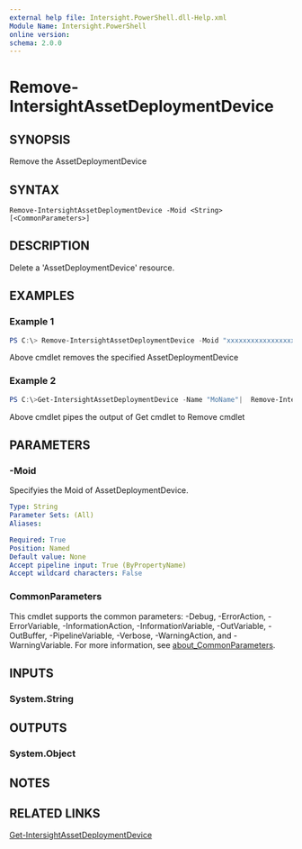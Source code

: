 ```yaml
---
external help file: Intersight.PowerShell.dll-Help.xml
Module Name: Intersight.PowerShell
online version:
schema: 2.0.0
---
```


# Remove-IntersightAssetDeploymentDevice

## SYNOPSIS
Remove the AssetDeploymentDevice

## SYNTAX

```
Remove-IntersightAssetDeploymentDevice -Moid <String> [<CommonParameters>]
```

## DESCRIPTION
Delete a &apos;AssetDeploymentDevice&apos; resource.

## EXAMPLES

### Example 1
```powershell
PS C:\> Remove-IntersightAssetDeploymentDevice -Moid "xxxxxxxxxxxxxxxxxxxxxxxxxxx"
```
Above cmdlet removes the specified AssetDeploymentDevice 

### Example 2
```powershell
PS C:\>Get-IntersightAssetDeploymentDevice -Name "MoName"|  Remove-IntersightAssetDeploymentDevice
```
Above cmdlet pipes the output of Get cmdlet to Remove cmdlet

## PARAMETERS

### -Moid
Specifyies the Moid of AssetDeploymentDevice.

```yaml
Type: String
Parameter Sets: (All)
Aliases:

Required: True
Position: Named
Default value: None
Accept pipeline input: True (ByPropertyName)
Accept wildcard characters: False
```

### CommonParameters
This cmdlet supports the common parameters: -Debug, -ErrorAction, -ErrorVariable, -InformationAction, -InformationVariable, -OutVariable, -OutBuffer, -PipelineVariable, -Verbose, -WarningAction, and -WarningVariable. For more information, see [about_CommonParameters](http://go.microsoft.com/fwlink/?LinkID=113216).

## INPUTS

### System.String

## OUTPUTS

### System.Object
## NOTES

## RELATED LINKS

[Get-IntersightAssetDeploymentDevice](./Get-IntersightAssetDeploymentDevice.md)

